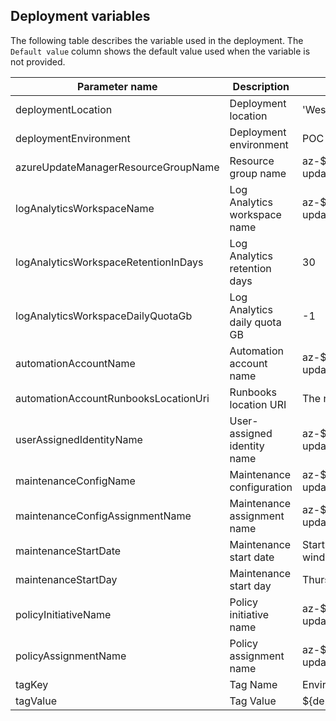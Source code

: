 ## Deployment variables

The following table describes the variable used in the deployment. The `Default value` column shows the default value used when the variable is not provided.

| Parameter name                       | Description                  | Default value                                         |
| ------------------------------------ | ---------------------------- | ----------------------------------------------------- |
| deploymentLocation                   | Deployment location          | 'West Europe'                                         |
| deploymentEnvironment                | Deployment environment       | POC                                                   |
| azureUpdateManagerResourceGroupName  | Resource group name          | az-${deploymentEnvironment}-update-manager-rg         |
| logAnalyticsWorkspaceName            | Log Analytics workspace name | az-${deploymentEnvironment}-update-manager-law        |
| logAnalyticsWorkspaceRetentionInDays | Log Analytics retention days | 30                                                    |
| logAnalyticsWorkspaceDailyQuotaGb    | Log Analytics daily quota GB | -1                                                    |
| automationAccountName                | Automation account name      | az-${deploymentEnvironment}-update-manager-aa         |
| automationAccountRunbooksLocationUri | Runbooks location URI        | The repository URL                                    |
| userAssignedIdentityName             | User-assigned identity name  | az-${deploymentEnvironment}-update-manager-mi         |
| maintenanceConfigName                | Maintenance configuration    | az-${deploymentEnvironment}-update-manager-mc         |
| maintenanceConfigAssignmentName      | Maintenance assignment name  | az-${deploymentEnvironment}-update-manager-mca        |
| maintenanceStartDate                 | Maintenance start date       | Start date for maintenance window (yyyy-MM-dd format) |
| maintenanceStartDay                  | Maintenance start day        | Thursday                                              |
| policyInitiativeName                 | Policy initiative name       | az-${deploymentEnvironment}-update-manager-initiative |
| policyAssignmentName                 | Policy assignment name       | az-${deploymentEnvironment}-update-manager-assignment |
| tagKey                               | Tag Name                     | Environment                                           |
| tagValue                             | Tag Value                    | ${deploymentEnvironment}                              |
